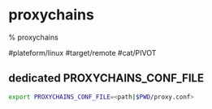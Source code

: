 # proxychains

% proxychains

#plateform/linux  #target/remote  #cat/PIVOT 

## dedicated PROXYCHAINS_CONF_FILE
```bash
export PROXYCHAINS_CONF_FILE=<path|$PWD/proxy.conf> 
```

